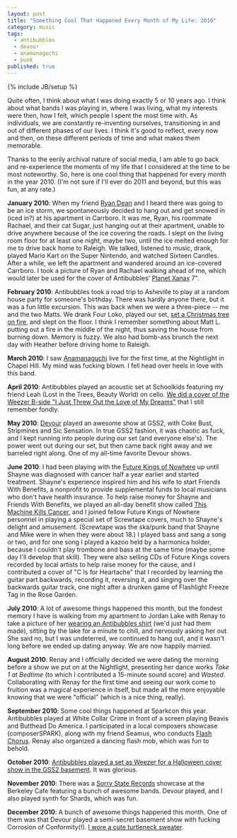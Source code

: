 ```yaml
---
layout: post
title: "Something Cool That Happened Every Month of My Life: 2010"
category: music
tags:
  - antibubbles
  - devour
  - anamanaguchi
  - punk
published: true
---
```


{% include JB/setup %}

Quite often, I think about what I was doing exactly 5 or 10 years ago. I think about what bands I was playing in, where I was living, what my interests were then, how I felt, which people I spent the most time with. As individuals, we are constantly re-inventing ourselves, transitioning in and out of different phases of our lives. I think it's good to reflect, every now and then, on these different periods of time and what makes them memorable.

Thanks to the eerily archival nature of social media, I am able to go back and re-experience the moments of my life that I considered at the time to be most noteworthy. So, here is one cool thing that happened for every month in the year 2010. (I'm not sure if I'll ever do 2011 and beyond, but this was fun, at any rate.)

**January 2010**: When my friend [Ryan Dean](https://www.reverbnation.com/ryanchristopherdean) and I heard there was going to be an ice storm, we spontaneously decided to hang out and get snowed in (iced in?) at his apartment in Carrboro. It was me, Ryan, his roommate Rachael, and their cat Sugar, just hanging out at their apartment, unable to drive anywhere because of the ice covering the roads. I slept on the living room floor for at least one night, maybe two, until the ice melted enough for me to drive back home to Raleigh. We talked, listened to music, drank, played Mario Kart on the Super Nintendo, and watched Sixteen Candles. After a while, we left the apartment and wandered around an ice-covered Carrboro. I took a picture of Ryan and Rachael walking ahead of me, which would later be used for the cover of Antibubbles' [Planet Xanax](https://antibubbles.bandcamp.com/album/planet-xanax-7) 7".

**February 2010**: Antibubbles took a road trip to Asheville to play at a random house party for someone's birthday. There was hardly anyone there, but it was a fun little excursion. This was back when we were a three-piece -- me and the two Matts. We drank Four Loko, played our set, [set a Christmas tree on fire](http://i.imgur.com/swCq9DU.jpg), and slept on the floor. I think I remember something about Matt L. putting out a fire in the middle of the night, thus saving the house from burning down. Memory is fuzzy. We also had bomb-ass brunch the next day with Heather before driving home to Raleigh.

**March 2010**: I saw [Anamanaguchi](https://www.youtube.com/watch?v=fOTQu0rhad4) live for the first time, at the Nightlight in Chapel Hill. My mind was fucking blown. I fell head over heels in love with this band.

**April 2010**: Antibubbles played an acoustic set at Schoolkids featuring my friend Leah (Lost in the Trees, Beauty World) on cello. [We did a cover of the Weezer B-side "I Just Threw Out the Love of My Dreams"](https://www.youtube.com/watch?v=DohUvglURXc) that I still remember fondly.

**May 2010**: [Devour](https://www.youtube.com/watch?v=T12UUVDOqxo) played an awesome show at GSS2, with Coke Bust, Stripmines and Sic Sensation. In true GSS2 fashion, it was chaotic as fuck, and I kept running into people during our set (and everyone else's). The power went out during our set, but then came back right away and we barreled right along. One of my all-time favorite Devour shows.

**June 2010**: I had been playing with the [Future Kings of Nowhere](https://www.youtube.com/watch?v=i6km1zzXrhs) up until Shayne was diagnosed with cancer half a year earlier and started treatment. Shayne's experience inspired him and his wife to start Friends With Benefits, a nonprofit to provide supplemental funds to local musicians who don't have health insurance. To help raise money for Shayne and Friends With Benefits, we played an all-day benefit show called [This Machine Kills Cancer](http://www.indyweek.com/indyweek/this-weekends-benefit-for-shayne-miel-epitomizes-the-triangles-musical-community/Content?oid=1483865), and I joined fellow Future Kings of Nowhere personnel in playing a special set of Screwtape covers, much to Shayne's delight and amusement. (Screwtape was the ska/punk band that Shayne and Mike were in when they were about 18.) I played bass and sang a song or two, and for one song I played a kazoo held by a harmonica holder, because I couldn't play trombone and bass at the same time (maybe some day I'll develop that skill). They were also selling CDs of Future Kings covers recorded by local artists to help raise money for the cause, and I contributed a cover of "C Is for Heartache" that I recorded by learning the guitar part backwards, recording it, reversing it, and singing over the backwards guitar track, one night after a drunken game of Flashlight Freeze Tag in the Rose Garden.

**July 2010**: A lot of awesome things happened this month, but the fondest memory I have is walking from my apartment to Jordan Lake with Renay to take a picture of her [wearing an Antibubbles shirt](http://38.media.tumblr.com/5774f74a33b90dfea73bf0872d0291a5/tumblr_inline_myykl0NUav1qalvbk.jpg) (we'd just had them made), sitting by the lake for a minute to chill, and nervously asking her out. She said no, but I was undeterred, we continued to hang out, and it wasn't long before we ended up dating anyway. We are now happily married.

**August 2010**: Renay and I officially decided we were dating the morning before a show we put on at the Nightlight, presenting her dance works *Take 1 at Bedtime* (to which I contributed a 15-minute sound score) and *Wasted*. Collaborating with Renay for the first time and seeing our work come to fruition was a magical experience in itself, but made all the more enjoyable knowing that we were "official" (which is a nice thing, really).

**September 2010**: Some cool things happened at Sparkcon this year. Antibubbles played at White Collar Crime in front of a screen playing Beavis and Butthead Do America. I participated in a local composers showcase (composerSPARK), along with my friend Seamus, who conducts [Flash Chorus](http://flashchorus.org). Renay also organized a dancing flash mob, which was fun to behold.

**October 2010**: [Antibubbles played a set as Weezer for a Halloween cover show in the GSS2 basement](https://www.youtube.com/watch?v=gn5AXp1n6ns). It was glorious.

**November 2010**: There was a [Sorry State Records](http://sorrystaterecords.com) showcase at the Berkeley Cafe featuring a bunch of awesome bands. Devour played, and I also played synth for Shards, which was fun.

**December 2010**: A bunch of awesome things happened this month. One of them was that Devour played a semi-secret basement show with fucking Corrosion of Conformity(!). [I wore a cute turtleneck sweater](http://i.imgur.com/TcVc1Td.jpg).

